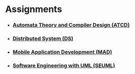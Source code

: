 # Assignments

- ### [Automata Theory and Compiler Design (ATCD)](./assignments/automata-theory-and-compiler-design)

- ### [Distributed System (DS)](./assignments/distributed-system)

- ### [Mobile Application Development (MAD)](./assignments/mobile-application-development)

- ### [Software Engineering with UML (SEUML)](./assignments/software-engineering-with-UML)
